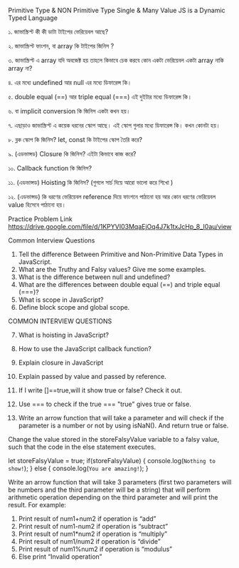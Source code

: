 Primitive Type & NON Primitive Type
Single & Many Value
JS is a Dynamic Typed Language





১. জাভাস্ক্রিপ্ট কী কী ডাটা টাইপের ভেরিয়েবল আছে?

২. জাভাস্ক্রিপ্ট ফাংশন, বা array কি টাইপের জিনিস ? 

৩. জাভাস্ক্রিপ্ট এ array যদি অবজেক্ট হয় তাহলে কিভাবে চেক করবে কোন একটা ভেরিয়েবল একটা array নাকি array না?

৪. এর মধ্যে undefined আর null এর মধ্যে ডিফারেন্স কি। 

৫. double equal (==) আর triple equal (===) এই দুইটার মধ্যে ডিফারেন্স কি। 

৬. বা implicit conversion কি জিনিস একটা কখন হয়। 

৭. এছাড়াও জাভাস্ক্রিপ্ট এ কয়েক ধরনের স্কোপ আছে। এই স্কোপ গুলার মধ্যে ডিফারেন্স কি। কখন কোনটা হয়। 

৮. ব্লক স্কোপ কি জিনিস? let, const কি টাইপের স্কোপ তৈরি করে?

৯. (এডভান্সড) Closure কি জিনিস? এইটা কিভাবে কাজ করে?

১০. Callback function কি জিনিস?

১১. (এডভান্সড) Hoisting কি জিনিস? (গুগলে সার্চ দিয়ে আরো ভালো করে শিখো )

১২. (এডভান্সড) কি ধরণের ভেরিয়েবল reference দিয়ে ফাংশনে পাঠানো হয় আর কোন ধরণের ভেরিয়েবল value হিসেবে পাঠানো হয়। 


Practice Problem Link
https://drive.google.com/file/d/1KPYVI03MqaEjOq4J7k1txJcHp_8_I0au/view

Common Interview Questions

1) Tell the difference Between Primitive and Non-Primitive Data Types in JavaScript.
2) What are the Truthy and Falsy values? Give me some examples.
3) What is the difference between null and undefined?
4) What are the differences between double equal (==) and triple equal (===)?
5) What is scope in JavaScript?
6) Define block scope and global scope.

COMMON INTERVIEW QUESTIONS

7) What is hoisting in JavaScript?
8) How to use the JavaScript callback function?
9) Explain closure in JavaScript
10) Explain passed by value and passed by reference.

1) If I write []==true,will it show true or false? Check it out.

2) Use === to check if the true === "true" gives true or false.

3) Write an arrow function that will take a parameter and will check if the
parameter is a number or not by using isNaN(). And return true or false.

Change the value stored in the storeFalsyValue variable to a falsy value,
such that the code in the else statement executes.

let storeFalsyValue = true;
if(storeFalsyValue) {
console.log(`Nothing to show!`);
}
else {
console.log(`You are amazing!`);
}

Write an arrow function that will take 3 parameters (first two parameters will be numbers and the third
parameter will be a string) that will perform arithmetic operation depending on the third parameter and
will print the result. For example:
1. Print result of num1+num2 if operation is “add”
2. Print result of num1-num2 if operation is “subtract”
3. Print result of num1*num2 if operation is “multiply”
4. Print result of num1/num2 if operation is “divide”
5. Print result of num1%num2 if operation is “modulus”
6. Else print “Invalid operation”